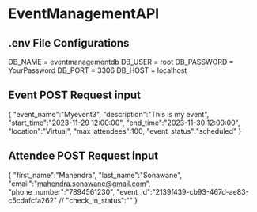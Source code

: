 # EventManagementAPI

## .env File Configurations
DB_NAME = eventmanagementdb
DB_USER = root
DB_PASSWORD = YourPassword
DB_PORT = 3306
DB_HOST = localhost


## Event POST Request input

{
    "event_name":"Myevent3",
    "description":"This is my event",
    "start_time":"2023-11-29 12:00:00",
    "end_time":"2023-11-30 12:00:00",
    "location":"Virtual",
    "max_attendees":100,
    "event_status":"scheduled"
}


## Attendee POST Request input
{
    "first_name":"Mahendra",
    "last_name":"Sonawane",
    "email":"mahendra.sonawane@gmail.com",
    "phone_number":"7894561230",
    "event_id":"2139f439-cb93-467d-ae83-c5cdafcfa262"
    // "check_in_status":""
}